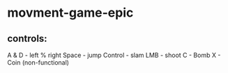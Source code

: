 # movment-game-epic

## controls:
A & D - left % right
Space - jump
Control - slam
LMB - shoot
C - Bomb
X - Coin (non-functional)
